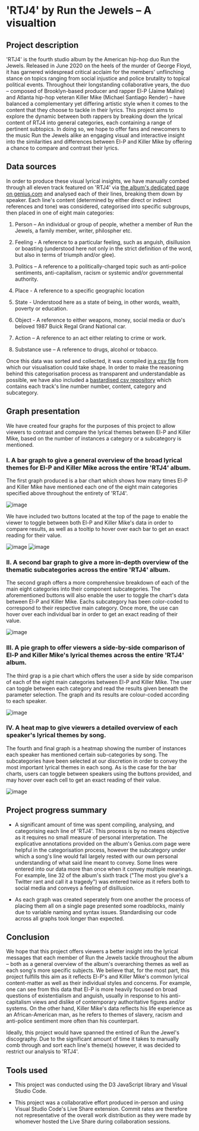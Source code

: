 # **'RTJ4' by Run the Jewels – A visualtion**


## **Project description**
<!-- description (obj, target audience, key features) -->

'RTJ4' is the fourth studio album by the American hip-hop duo Run the Jewels. Released in June 2020 on the heels of the murder of George Floyd, it has garnered widespread critical acclaim for the members' unflinching stance on topics ranging from social injustice and police brutality to topical political events. Throughout their longstanding collaborative years, the duo – composed of Brooklyn-based producer and rapper El-P (Jaime Maline) and Atlanta hip-hop veteran Killer Mike (Michael Santiago Render) – have balanced a complementary yet differing artistic style when it comes to the content that they choose to tackle in their lyrics. This project aims to explore the dynamic between both rappers by breaking down the lyrical content of RTJ4 into general categories, each containing a range of pertinent subtopics. In doing so, we hope to offer fans and newcomers to the music Run the Jewels alike an engaging visual and interactive insight into the similarities and differences between El-P and Killer Mike by offering a chance to compare and contrast their lyrics.


## **Data sources**
<!-- data collection, organisation and data visualisation -->

In order to produce these visual lyrical insights, we have manually combed through all eleven track featured on 'RTJ4' via [the album's dedicated page on genius.com](https://genius.com/albums/Run-the-jewels/Rtj4) and analysed each of their lines, breaking them down by speaker. Each line's content (determined by either direct or indirect references and tone) was considered, categorised into specific subgroups, then placed in one of eight main categories: 

1. Person – An individual or group of people, whether a member of Run the Jewels, a family member, writer, philospher etc.

2. Feeling - A reference to a particular feeling, such as anguish, disillusion or boasting (understood here not only in the strict definition of the word, but also in terms of triumph and/or glee).

3. Politics – A reference to a politically-charged topic such as anti-police sentiments, anti-capitalism, racism or systemic and/or governmental authority.

4. Place - A reference to a specific geographic location

5. State - Understood here as a state of being, in other words, wealth, poverty or education.

6. Object - A reference to either weapons, money, social media or duo's beloved 1987 Buick Regal Grand National car.

7. Action – A reference to an act either relating to crime or work.

8. Substance use – A reference to drugs, alcohol or tobacco.

Once this data was sorted and collected, it was compiled [in a csv file](RTJ4.csv) from which our visualisation could take shape. In order to make the reasoning behind this categorisation process as transparent and understandable as possible, we have also included a [bastardised csv repository](RTJ4_Repo.csv) which contains each track's line number number, content, category and subcategory.


## **Graph presentation**

We have created four graphs for the purposes of this project to allow viewers to contrast and compare the lyrical themes between El-P and Killer Mike, based on the number of instances a category or a subcategory is mentioned. 


### I. A bar graph to give a general overview of the broad lyrical themes for El-P and Killer Mike across the entire 'RTJ4' album.

The first graph produced is a bar chart which shows how many times El-P and Killer Mike have mentioned each one of the eight main categories specified above throughout the entirety of 'RTJ4'.   

![image](markdownImages/BarChart1.jpg)  

We have included two buttons located at the top of the page to enable the viewer to toggle between both El-P and Killer Mike's data in order to compare results, as well as a tooltip to hover over each bar to get an exact reading for their value.  


![image](markdownImages/buttons.png) ![image](markdownImages/barChart1ToolTip.png)


### II. A second bar graph to give a more in-depth overview of the thematic subcategories across the entire 'RTJ4' album.

The second graph offers a more comprehensive breakdown of each of the main eight categories into their component subcategories. The aforementioned buttons will also enable the user to toggle the chart's data between El-P and Killer Mike. Eachs subcategory has been color-coded to correspond to their respective main category. Once more, the use can hover over each individual bar in order to get an exact reading of their value.

![image](markdownImages/BarChart2.jpeg)


### III. A pie graph to offer viewers a side-by-side comparison of El-P and Killer Mike's lyrical themes across the entire 'RTJ4' album.

The third grap is a pie chart which offers the user a side by side comparison of each of the eight main categories between El-P and Killer Mike. The user can toggle between each category and read the results given beneath the parameter selection. The graph and its results are colour-coded according to each speaker.

![image](markdownImages/pieChart.png)


### IV. A heat map to give viewers a detailed overview of each speaker's lyrical themes by song.

The fourth and final graph is a heatmap showing the number of instances each speaker has mentioned certain sub-categories by song. The subcategories have been selected at our discretion in order to convey the most important lyrical themes in each song. As is the case for the bar charts, users can toggle between speakers using the buttons provided, and may hover over each cell to get an exact reading of their value. 

![image](markdownImages/Heatmap.jpeg)


## **Project progress summary**
- A significant amount of time was spent compiling, analysing, and categorising each line of 'RTJ4'. This process is by no means objective as it requires no small measure of personal interpretation. The explicative annotations provided on the album's Genius.com page were helpful in the categorisation process, however the subcategory under which a song's line would fall largely rested with our own personal understanding of what said line meant to convey. Some lines were entered into our data more than once when it convey multiple meanings. For example, line 32 of the album's sixth track ("The most you give's a Twitter rant and call it a tragedy") was entered twice as it refers both to social media and conveys a feeling of disillusion.

- As each graph was created seperately from one another the process of placing them all on a single page presented some roadblocks, mainly due to variable naming and syntax issues. Standardising our code across all graphs took longer than expected.


## **Conclusion**


We hope that this project offers viewers a better insight into the lyrical messages that each member of Run the Jewels tackle throughout the album – both as a general overview of the album's overarching themes as well as each song's more specific subjects. We believe that, for the most part, this project fulfills this aim as it reflects El-P's and Killer Mike's common lyrical content-matter as well as their individual styles and concerns. For example, one can see from this data that El-P is more heavily focused on broad questions of existentialism and anguish, usually in response to his anti-capitalism views and dislike of contemporary authoritative figures and/or systems. On the other hand, Killer Mike's data reflects his life experience as an African-American man, as he refers to themes of slavery, racism and anti-police sentiment more often than his counterpart.  

Ideally, this project would have spanned the entired of Run the Jewel's discography. Due to the significant amount of time it takes to manually comb through and sort each line's theme(s) however, it was decided to restrict our analysis to 'RTJ4'.


## **Tools used**
- This project was conducted using the D3 JavaScript library and Visual Studio Code.

- This project was a collaborative effort produced in-person and using Visual Studio Code's Live Share extension. Commit rates are therefore not representative of the overall work distribution as they were made by whomever hosted the Live Share during collaboration sessions. 








